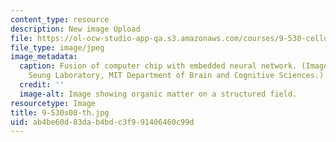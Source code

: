 ```yaml
---
content_type: resource
description: New image Upload
file: https://ol-ocw-studio-app-qa.s3.amazonaws.com/courses/9-530-cellular-and-molecular-computation-spring-2000/ab4be60d83dab4bdc3f991406460c99d_9-530s00-th.jpg
file_type: image/jpeg
image_metadata:
  caption: Fusion of computer chip with embedded neural network. (Image courtesy of
    Seung Laboratory, MIT Department of Brain and Cognitive Sciences.)
  credit: ''
  image-alt: Image showing organic matter on a structured field.
resourcetype: Image
title: 9-530s00-th.jpg
uid: ab4be60d-83da-b4bd-c3f9-91406460c99d
---
```

